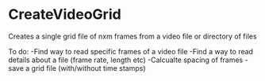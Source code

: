 # CreateVideoGrid
Creates a single grid file of nxm frames from a video file or directory of files

To do:
-Find way to read specific frames of a video file
-Find a way to read details about a file (frame rate, length etc)
-Calcualte spacing of frames
-save a grid file (with/without time stamps)
